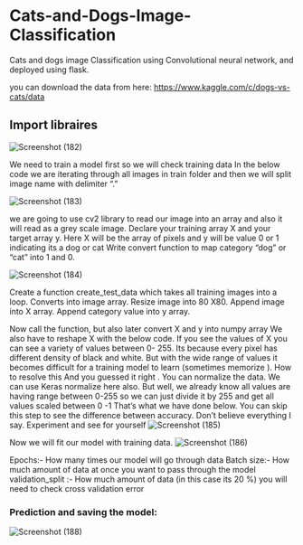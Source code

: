 # Cats-and-Dogs-Image-Classification
Cats and dogs image Classification using Convolutional neural network, and deployed using flask.


you can download the data from here: https://www.kaggle.com/c/dogs-vs-cats/data


## Import libraires

![Screenshot (182)](https://user-images.githubusercontent.com/72303641/139521962-a1cee567-a414-42e9-a6ab-53e5013f92e8.png)


We need to train a model first so we will check training data In the below code we are
iterating through all images in train folder and then we will split image name with delimiter “.”

![Screenshot (183)](https://user-images.githubusercontent.com/72303641/139521969-9f16f2d3-6384-4873-83c4-5f80cf6ba8cb.png)

we are going to use cv2 library to read our image into an array and also it will read as a grey scale image.
Declare your training array X and your target array y. Here X will be the array of pixels and y will be value 0 or 1 
indicating its a dog or cat Write convert function to map category “dog” or “cat” into 1 and 0.

![Screenshot (184)](https://user-images.githubusercontent.com/72303641/139521976-85631d33-9966-41ce-bb31-ab409e334dc5.png)

Create a function create_test_data which takes all training images into a loop. 
Converts into image array. Resize image into 80 X80. Append image into X array. Append category value into y array.


Now call the function, but also later convert X and y into numpy array We also have to reshape X with the below code.
If you see the values of X you can see a variety of values between 0- 255. Its because every pixel has different density of black and white. But with the wide range of values it becomes difficult for a training model to learn (sometimes memorize ).
How to resolve this And you guessed it right . You can normalize the data. 
We can use Keras normalize here also. But well, we already know all values are having range between 0-255 so we can just divide it by 255 and 
get all values scaled between 0 -1 That’s what we have done below. You can skip this step to see the difference between accuracy. Don’t believe everything I say. Experiment and see for yourself
![Screenshot (185)](https://user-images.githubusercontent.com/72303641/139521983-ebe85cef-47f7-4bca-ad00-c1c1bc6fb91d.png)

Now we will fit our model with training data.
![Screenshot (186)](https://user-images.githubusercontent.com/72303641/139522011-ecde1372-5132-4827-9dcc-3653d1382c9b.png)

Epochs:- How many times our model will go through data
Batch size:- How much amount of data at once you want to pass through the model
validation_split :- How much amount of data (in this case its 20 %) you will need to check cross validation error


### Prediction and saving the model:

![Screenshot (188)](https://user-images.githubusercontent.com/72303641/139522024-90578596-e7fe-44fe-849c-501dd0446f9e.png)

